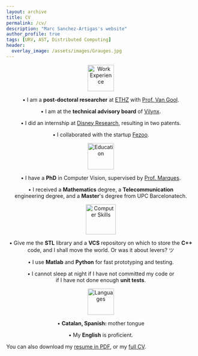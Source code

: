 ```yaml
---
layout: archive
title: CV
permalink: /cv/
description: "Marc Sanchez-Artigas's website"
author_profile: true
tags: [URV, AST, Distributed Computing]
header:
  overlay_image: /assets/images/Grauges.jpg
---
```


<style>
  .archive p {
     font-size: 16px;
   }
</style>


<p align="center" class=bottom-small><img src="{{ site.url }}/images/CV/business.png" alt="Work Experience" width="70" height="70"></p>
    <p align="center">&#8226 I am a <strong>post-doctoral researcher</strong> at <a href="http://www.vision.ee.ethz.ch/index.en.html" target="_blank">ETHZ</a> with <a href="http://www.vision.ee.ethz.ch/members/get_member.cgi?id=1" target="_blank">Prof. Van Gool</a>.</p>
    <p align="center">&#8226 I am at the <strong>technical advisory board</strong> of <a href="http://www.vilynx.com/index.html" target="_blank">Vilynx</a>.</p>
    <p align="center">&#8226 I did an internship at <a href="http://www.disneyresearch.com/research-labs/disney-research-zurich/" target="_blank">Disney Research</a>, resulting in two patents.</p>
    <p align="center" class="bottom-three">&#8226 I collaborated with the startup <a href="http://fezoo.cat" target="_blank">Fezoo</a>.</p>
    <p align="center" class=bottom-small><img src="{{ site.url }}/images/CV/study2.png" alt="Education" width="70" height="70"></p>
    <p align="center">&#8226 I have a <strong>PhD</strong> in Computer Vision, supervised by <a href="https://imatge.upc.edu/web/ferran" target="_blank">Prof. Marques</a>.</p>
    <p align="center" class="bottom-three">&#8226 I received a <strong>Mathematics</strong> degree, a <strong>Telecommunication</strong><br>engineering degree, and a <strong>Master</strong>'s degree from UPC Barcelonatech</a>.</p>
   <p align="center" class=bottom-small><img src="{{ site.url }}/images/CV/computer2.png" alt="Computer Skills" width="80" height="80"></p>
    <p align="center">&#8226 Give me the <strong>STL</strong> library and a <strong>VCS</strong> repository on which to store the <strong>C++</strong> code, and I shall move the world. Or was it about levers? &#12484;</p>
    <p align="center">&#8226 I use <strong>Matlab</strong> and <strong>Python</strong> for fast prototyping and testing.</p>
    <p align="center">&#8226 I cannot sleep at night if I have not committed my code or<br>if I have not done enough <strong>unit tests</strong>.</p>
    <p align="center" class=bottom-small><img src="{{ site.url }}/images/CV/talk.png" alt="Languages" width="70" height="70"></p>
    <p align="center">&#8226 <strong>Catalan, Spanish: </strong> mother tongue</p>
    <p align="center">&#8226 My <strong>English</strong> is proficient.</p>

You can also download my [resume in PDF](https://www.dropbox.com/s/mfal5tp0q3gnr5t/Resume-PontTuset.pdf?dl=0), or my [full CV](https://www.dropbox.com/s/2ylogbqz07s3cti/CV-PontTuset.pdf?dl=0).
